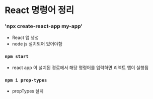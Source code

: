 # React 명령어 정리

### 'npx create-react-app my-app'
* React 앱 생성
* node js 설치되어 있어야함

### `npm start`
* react app 이 설치된 경로에서 해당 명령어를 입력하면 리액트 앱이 실행됨

### `npm i prop-types`
* propTypes 설치

